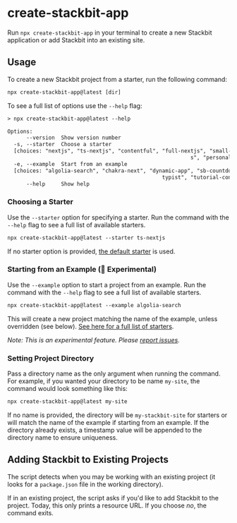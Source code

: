 # create-stackbit-app

Run `npx create-stackbit-app` in your terminal to create a new Stackbit application or add Stackbit into an existing site.

## Usage

To create a new Stackbit project from a starter, run the following command:

```txt
npx create-stackbit-app@latest [dir]
```

To see a full list of options use the `--help` flag:

```txt
> npx create-stackbit-app@latest --help

Options:
      --version  Show version number                                   [boolean]
  -s, --starter  Choose a starter
  [choices: "nextjs", "ts-nextjs", "contentful", "full-nextjs", "small-biz-nextj
                                                          s", "personal-nextjs"]
  -e, --example  Start from an example
  [choices: "algolia-search", "chakra-next", "dynamic-app", "sb-countdown", "sb-
                                                 typist", "tutorial-contentful"]
      --help     Show help                                             [boolean]
```

### Choosing a Starter

Use the `--starter` option for specifying a starter. Run the command with the `--help` flag to see a full list of available starters.

```txt
npx create-stackbit-app@latest --starter ts-nextjs
```

If no starter option is provided, [the default starter](https://github.com/stackbit-themes/nextjs-starter) is used.

### Starting from an Example (🧪 Experimental)

Use the `--example` option to start a project from an example. Run the command with the `--help` flag to see a full list of available starters.

```txt
npx create-stackbit-app@latest --example algolia-search
```

This will create a new project matching the name of the example, unless overridden (see below). [See here for a full list of starters](https://github.com/stackbit-themes/stackbit-examples).

_Note: This is an experimental feature. Please [report issues](https://github.com/stackbit/create-stackbit-app/issues/new)._

### Setting Project Directory

Pass a directory name as the only argument when running the command. For example, if you wanted your directory to be name `my-site`, the command would look something like this:

```txt
npx create-stackbit-app@latest my-site
```

If no name is provided, the directory will be `my-stackbit-site` for starters or will match the name of the example if starting from an example. If the directory already exists, a timestamp value will be appended to the directory name to ensure uniqueness.

## Adding Stackbit to Existing Projects

The script detects when you may be working with an existing project (it looks for a `package.json` file in the working directory).

If in an existing project, the script asks if you'd like to add Stackbit to the project. Today, this only prints a resource URL. If you choose _no_, the command exits.
